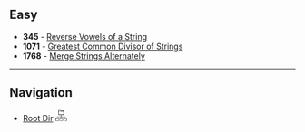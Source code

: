 ## Easy

- <b>345</b> - [Reverse Vowels of a String](Reverse_Vowel.md)
- <b>1071</b> - [Greatest Common Divisor of Strings](GCD_STR.md)
- <b>1768</b> - [Merge Strings Alternately](Merge_Str_Alternative.md)


***
## Navigation

- [Root Dir](../Index.md) <img src="../../../Assets/root.png" alt="Root Dir Folder" style="width:20px;height:20px;">


